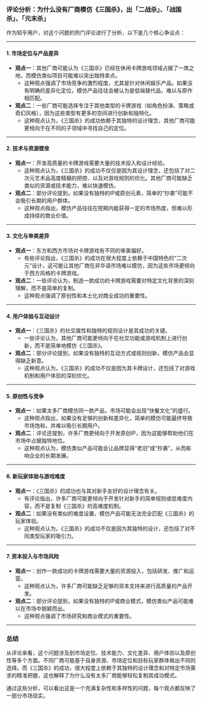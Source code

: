 ### 评论分析：为什么没有厂商模仿《三国杀》，出「二战杀」、「战国杀」、「元末杀」

作为知乎用户，对这个问题的热门评论进行了分析，以下是几个核心争议点：

---

#### 1. **市场定位与产品差异**
   - **观点一**：其他厂商可能认为《三国杀》已经在休闲卡牌游戏领域占据了一席之地，而模仿类似项目可能难以突出独特卖点。
     - 这种观点强调了市场竞争的激烈程度，尤其是针对休闲娱乐产品。如果没有明确的差异化定位，模仿产品往往会被认为是低端替代品，难以与原作相匹配。
   - **观点二**：一些厂商可能选择专注于其他类型的卡牌游戏（如角色扮演、策略或奇幻风格），因为这些类型有更多的空间进行创新和独特化。
     - 这种观点认为，《三国杀》的成功依赖于其独特的设计理念，其他厂商可能更倾向于在不同的子领域中寻找自己的定位。

---

#### 2. **技术与资源壁垒**
   - **观点一**：开发高质量的卡牌游戏需要大量的技术投入和设计经验。
     - 这种观点认为，《三国杀》的成功不仅仅是因为其设计理念，还包括了对二次元艺术品高度精髓的把控、以及对游戏规则的优化。其他厂商可能缺乏类似的资源或技术能力，难以快速模仿。
   - **观点二**：部分评论提到，如果没有独特的IP或原创元素，简单的“抄袭”可能不会吸引长期的用户群体。
     - 这种观点指出，模仿产品往往在短期内能获得一定的市场热度，但难以形成持续的商业价值。

---

#### 3. **文化与审美差异**
   - **观点一**：东方和西方市场对卡牌游戏有不同的审美偏好。
     - 有些评论指出，《三国杀》的成功在很大程度上依赖于中国特色的“二次元”设计，这可能让其他厂商在非华语市场难以模仿，因为这些市场更倾向于西方风格的卡牌游戏。
   - **观点二**：一些评论认为，制造一款成功的卡牌游戏需要对特定文化背景的深刻理解，而不是简单的复制。
     - 这种观点强调了原创性和本土化对商业成功的重要性。

---

#### 4. **用户体验与互动设计**
   - **观点一**：《三国杀》的社交属性和独特的规则设计是其成功的关键。
     - 一些评论认为，其他厂商可能更倾向于在社交功能或游戏机制上进行创新，而不是简单地模仿《三国杀》。
   - **观点二**：部分评论提到，如果没有独特的互动方式或规则创新，模仿产品会显得缺乏新意。
     - 这种观点认为，《三国杀》的成功不仅是因为其卡牌设计，还包括了对游戏机制和用户体验的深刻优化。

---

#### 5. **原创性与竞争**
   - **观点一**：如果太多厂商模仿同一款产品，市场可能会出现“快餐文化”的盛行。
     - 这种观点指出，如果没有足够的创新和差异化，简单的模仿可能最终导致市场饱和，并难以吸引长期用户。
   - **观点二**：评论还提到，许多厂商更倾向于开发原创IP，因为这能够帮助他们在市场中占据独特地位。
     - 这种观点认为，模仿类似产品可能会让品牌显得“老旧”或“抄袭”，从而影响企业的长期发展。

---

#### 6. **新玩家体验与游戏难度**
   - **观点一**：《三国杀》的成功也与其对新手友好的设计理念有关。
     - 有评论指出，许多厂商可能更倾向于开发针对新手的简单规则或低难度内容，而不是复制《三国杀》的高难度机制。
   - **观点二**：如果没有类似的难度设置，模仿产品可能无法完全匹配《三国杀》的玩家体验。
     - 这种观点认为，《三国杀》的成功不仅是因为其独特的设计，还包括了对不同类型玩家的吸引力。

---

#### 7. **资本投入与市场风险**
   - **观点一**：创作一款成功的卡牌游戏需要大量的资源投入，包括研发、推广和运营。
     - 这种观点认为，许多厂商可能缺乏足够的资本支持来进行高质量的产品开发。
   - **观点二**：部分评论提到，如果没有独特的IP或商业模式，模仿类似产品可能难以在市场中脱颖而出。
     - 这种观点强调了市场研究和商业模式的重要性。

---

### 总结
从评论来看，这个问题涉及到市场定位、技术能力、文化差异、用户体验以及原创性等多个方面。不同厂商可能基于自身资源、市场定位和目标玩家群体做出不同的选择。而《三国杀》的成功，很大程度上依赖于其独特的设计理念和对特定市场需求的精准把握，这也解释了为什么没有太多厂商能够轻松复制其成功模式。

通过这些分析，可以看出这是一个充满复杂性和多样性的问题，每个观点都反映了一部分市场现实。